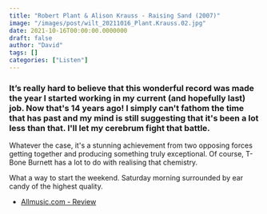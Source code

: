 ```yaml
---
title: "Robert Plant & Alison Krauss - Raising Sand (2007)"
image: "/images/post/wilt_20211016_Plant.Krauss.02.jpg"
date: 2021-10-16T00:00:00.0000000
draft: false
author: "David"
tags: []
categories: ["Listen"]
---
```

### It’s really hard to believe that this wonderful record was made the year I started working in my current (and hopefully last) job. Now that's 14 years ago! I simply can't fathom the time that has past and my mind is still suggesting that it's been a lot less than that. I'll let my cerebrum fight that battle.

 Whatever the case, it's a stunning achievement from two opposing forces getting together and producing something truly exceptional. Of course, T-Bone Burnett has a lot to do with realising that chemistry.

 What a way to start the weekend. Saturday morning surrounded by ear candy of the highest quality.

-  [Allmusic.com - Review](https://www.allmusic.com/album/raising-sand-mw0000748589)